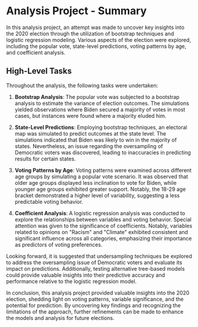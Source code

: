 # Analysis Project - Summary

In this analysis project, an attempt was made to uncover key insights into the 2020 election through the utilization of bootstrap techniques and logistic regression modeling. Various aspects of the election were explored, including the popular vote, state-level predictions, voting patterns by age, and coefficient analysis.

## High-Level Tasks

Throughout the analysis, the following tasks were undertaken:

1. **Bootstrap Analysis**: The popular vote was subjected to a bootstrap analysis to estimate the variance of election outcomes. The simulations yielded observations where Biden secured a majority of votes in most cases, but instances were found where a majority eluded him.

2. **State-Level Predictions**: Employing bootstrap techniques, an electoral map was simulated to predict outcomes at the state level. The simulations indicated that Biden was likely to win in the majority of states. Nevertheless, an issue regarding the oversampling of Democratic voters was discovered, leading to inaccuracies in predicting results for certain states.

3. **Voting Patterns by Age**: Voting patterns were examined across different age groups by simulating a popular vote scenario. It was observed that older age groups displayed less inclination to vote for Biden, while younger age groups exhibited greater support. Notably, the 18-29 age bracket demonstrated a higher level of variability, suggesting a less predictable voting behavior.

4. **Coefficient Analysis**: A logistic regression analysis was conducted to explore the relationships between variables and voting behavior. Special attention was given to the significance of coefficients. Notably, variables related to opinions on "Racism" and "Climate" exhibited consistent and significant influence across all categories, emphasizing their importance as predictors of voting preferences.

Looking forward, it is suggested that undersampling techniques be explored to address the oversampling issue of Democratic voters and evaluate its impact on predictions. Additionally, testing alternative tree-based models could provide valuable insights into their predictive accuracy and performance relative to the logistic regression model.

In conclusion, this analysis project provided valuable insights into the 2020 election, shedding light on voting patterns, variable significance, and the potential for prediction. By uncovering key findings and recognizing the limitations of the approach, further refinements can be made to enhance the models and analysis for future elections.
